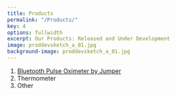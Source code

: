 ```yaml
---
title: Products
permalink: "/Products/"
key: 4
options: fullwidth
excerpt: Our Products: Released and Under Development
image: proddevsketch_a_01.jpg
background-image: proddevsketch_a_01.jpg
---
```


1. [Bluetooth Pulse Oximeter by Jumper](https://www.amazon.com/dp/B071XRG6SK) 
2. Thermometer
3. Other
